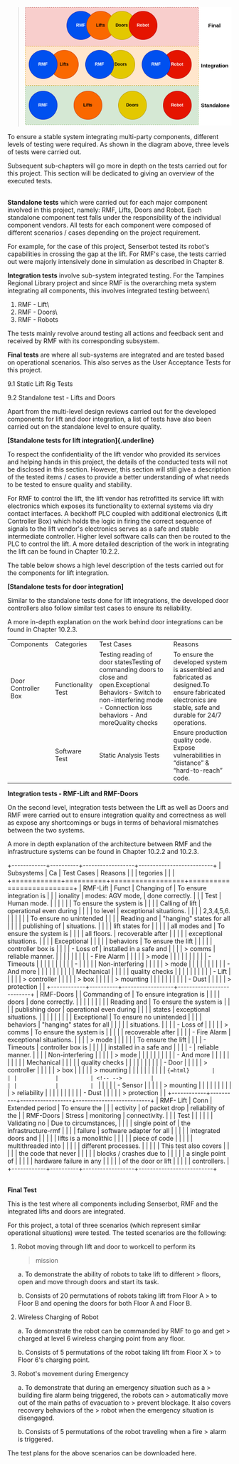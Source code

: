 >![](../images/image1.png)

To ensure a stable system integrating multi-party components, different
levels of testing were required. As shown in the diagram above, three
levels of tests were carried out.

Subsequent sub-chapters will go more in depth on the tests carried out
for this project. This section will be dedicated to giving an overview
of the executed tests.

**\
Standalone tests** which were carried out for each major component
involved in this project, namely: RMF, Lifts, Doors and Robot. Each
standalone component test falls under the responsibility of the
individual component vendors. All tests for each component were composed
of different scenarios / cases depending on the project requirement.

For example, for the case of this project, Senserbot tested its robot's
capabilities in crossing the gap at the lift. For RMF's case, the tests
carried out were majorly intensively done in simulation as described in
Chapter 8.

**Integration tests** involve sub-system integrated testing. For the
Tampines Regional Library project and since RMF is the overarching meta
system integrating all components, this involves integrated testing
between:\
1. RMF - Lift\
2. RMF - Doors\
3. RMF - Robots

The tests mainly revolve around testing all actions and feedback sent
and received by RMF with its corresponding subsystem.

**Final tests** are where all sub-systems are integrated and are tested
based on operational scenarios. This also serves as the User Acceptance
Tests for this project.

9.1 Static Lift Rig Tests

9.2 Standalone test - Lifts and Doors

Apart from the multi-level design reviews carried out for the developed
components for lift and door integration, a list of tests have also been
carried out on the standalone level to ensure quality.

**[Standalone tests for lift integration]{.underline}**

To respect the confidentiality of the lift vendor who provided its
services and helping hands in this project, the details of the conducted
tests will not be disclosed in this section. However, this section will
still give a description of the tested items / cases to provide a better
understanding of what needs to be tested to ensure quality and
stability.

For RMF to control the lift, the lift vendor has retrofitted its service
lift with electronics which exposes its functionality to external
systems via dry contact interfaces. A beckhoff PLC coupled with
additional electronics (Lift Controller Box) which holds the logic in
firing the correct sequence of signals to the lift vendor's electronics
serves as a safe and stable intermediate controller. Higher level
software calls can then be routed to the PLC to control the lift. A more
detailed description of the work in integrating the lift can be found in
Chapter 10.2.2.

The table below shows a high level description of the tests carried out
for the components for lift integration.




**[Standalone tests for door integration]**

Similar to the standalone tests done for lift integrations, the
developed door controllers also follow similar test cases to ensure its
reliability.

A more in-depth explanation on the work behind door integrations can be
found in Chapter 10.2.3.

|                     |                    |                                                                                                                                                                                        |                                                                                                                                                           |
| ------------------- | ------------------ | -------------------------------------------------------------------------------------------------------------------------------------------------------------------------------------- | --------------------------------------------------------------------------------------------------------------------------------------------------------- |
| Components          | Categories         | Test Cases                                                                                                                                                                             | Reasons                                                                                                                                                   |
| Door Controller Box | Functionality Test | Testing reading of door statesTesting of commanding doors to close and open.Exceptional Behaviors- Switch to non-interfering mode - Connection loss behaviors - And moreQuality checks | To ensure the developed system is assembled and fabricated as designed.To ensure fabricated electronics are stable, safe and durable for 24/7 operations. |
|                     | Software Test      | Static Analysis Tests                                                                                                                                                                  | Ensure production quality code. Expose vulnerabilities in “distance” & “hard-to-reach” code.                                                              |

**Integration tests - RMF-Lift and RMF-Doors**

On the second level, integration tests between the Lift as well as Doors
and RMF were carried out to ensure integration quality and correctness
as well as expose any shortcomings or bugs in terms of behavioral
mismatches between the two systems.

A more in depth explanation of the architecture between RMF and the
infrastructure systems can be found in Chapter 10.2.2 and 10.2.3.

+------------+----------+------------------+--------------------------+
| Subsystems | Ca       | Test Cases       | Reasons                  |
|            | tegories |                  |                          |
+============+==========+==================+==========================+
| RMF-Lift   | Funct    | Changing of      | To ensure integration is |
|            | ionality | modes: AGV mode, | done correctly.          |
|            | Test     | Human mode.      |                          |
|            |          |                  | To ensure the system is  |
|            |          | Calling of lift  | operational even during  |
|            |          | to level         | exceptional situations.  |
|            |          | 2,3,4,5,6.       |                          |
|            |          |                  | To ensure no unintended  |
|            |          | Reading and      | "hanging" states for all |
|            |          | publishing of    | situations.              |
|            |          | lift states for  |                          |
|            |          | all modes and    | To ensure the system is  |
|            |          | all floors.      | recoverable after        |
|            |          |                  | exceptional situations.  |
|            |          | Exceptional      |                          |
|            |          | behaviors        | To ensure the lift       |
|            |          |                  | controller box is        |
|            |          | -   Loss of      | installed in a safe and  |
|            |          |     > comms      | reliable manner.         |
|            |          |                  |                          |
|            |          | -   Fire Alarm   |                          |
|            |          |     > mode       |                          |
|            |          |                  |                          |
|            |          | -   Timeouts     |                          |
|            |          |                  |                          |
|            |          | -                |                          |
|            |          |  Non-interfering |                          |
|            |          |     > mode       |                          |
|            |          |                  |                          |
|            |          | -   And more     |                          |
|            |          |                  |                          |
|            |          | Mechanical       |                          |
|            |          | quality checks   |                          |
|            |          |                  |                          |
|            |          | -   Lift         |                          |
|            |          |     > controller |                          |
|            |          |     > box        |                          |
|            |          |     > mounting   |                          |
|            |          |                  |                          |
|            |          | -   Dust         |                          |
|            |          |     > protection |                          |
+------------+----------+------------------+--------------------------+
| RMF-Doors  |          | Commanding of    | To ensure integration is |
|            |          | doors            | done correctly.          |
|            |          |                  |                          |
|            |          | Reading and      | To ensure the system is  |
|            |          | publishing door  | operational even during  |
|            |          | states           | exceptional situations.  |
|            |          |                  |                          |
|            |          | Exceptional      | To ensure no unintended  |
|            |          | behaviors        | "hanging" states for all |
|            |          |                  | situations.              |
|            |          | -   Loss of      |                          |
|            |          |     > comms      | To ensure the system is  |
|            |          |                  | recoverable after        |
|            |          | -   Fire Alarm   | exceptional situations.  |
|            |          |     > mode       |                          |
|            |          |                  | To ensure the lift       |
|            |          | -   Timeouts     | controller box is        |
|            |          |                  | installed in a safe and  |
|            |          | -                | reliable manner.         |
|            |          |  Non-interfering |                          |
|            |          |     > mode       |                          |
|            |          |                  |                          |
|            |          | -   And more     |                          |
|            |          |                  |                          |
|            |          | Mechanical       |                          |
|            |          | quality checks   |                          |
|            |          |                  |                          |
|            |          | -   Door         |                          |
|            |          |     > controller |                          |
|            |          |     > box        |                          |
|            |          |     > mounting   |                          |
|            |          |                  |                          |
|            |          | ```{=html}       |                          |
|            |          | <!-- -->         |                          |
|            |          | ```              |                          |
|            |          | -   Sensor       |                          |
|            |          |     > mounting   |                          |
|            |          |                  |                          |
|            |          |    > reliability |                          |
|            |          |                  |                          |
|            |          | -   Dust         |                          |
|            |          |     > protection |                          |
+------------+----------+------------------+--------------------------+
| RMF- Lift  | Conn     | Extended period  | To ensure the            |
|            | ectivity | of packet drop   | reliability of the       |
| RMF-Doors  | Stress   | monitoring       | connectivity.            |
|            | Test     |                  |                          |
|            |          | Validating no    | Due to circumstances,    |
|            |          | single point of  | the infrastructure-rmf   |
|            |          | failure          | software adapter for all |
|            |          |                  | integrated doors and     |
|            |          |                  | lifts is a monolithic    |
|            |          |                  | piece of code            |
|            |          |                  | multithreaded into       |
|            |          |                  | different processes.     |
|            |          |                  | This test also covers    |
|            |          |                  | the code that never      |
|            |          |                  | blocks / crashes due to  |
|            |          |                  | a single point of        |
|            |          |                  | hardware failure in any  |
|            |          |                  | of the door or lift      |
|            |          |                  | controllers.             |
+------------+----------+------------------+--------------------------+

**\
Final Test**

This is the test where all components including Senserbot, RMF and the
integrated lifts and doors are integrated.

For this project, a total of three scenarios (which represent similar
operational situations) were tested. The tested scenarios are the
following:

1.  Robot moving through lift and door to workcell to perform its
    > mission

    a.  To demonstrate the ability of robots to take lift to different
        > floors, open and move through doors and start its task.

    b.  Consists of 20 permutations of robots taking lift from Floor A
        > to Floor B and opening the doors for both Floor A and Floor B.

2.  Wireless Charging of Robot

    a.  To demonstrate the robot can be commanded by RMF to go and get
        > charged at level 6 wireless charging point from any floor.

    b.  Consists of 5 permutations of the robot taking lift from Floor X
        > to Floor 6's charging point.

3.  Robot's movement during Emergency

    a.  To demonstrate that during an emergency situation such as a
        > building fire alarm being triggered, the robots can
        > automatically move out of the main paths of evacuation to
        > prevent blockage. It also covers recovery behaviors of the
        > robot when the emergency situation is disengaged.

    b.  Consists of 5 permutations of the robot traveling when a fire
        > alarm is triggered.

The test plans for the above scenarios can be downloaded here.